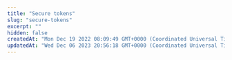 ```yaml
---
title: "Secure tokens"
slug: "secure-tokens"
excerpt: ""
hidden: false
createdAt: "Mon Dec 19 2022 08:09:49 GMT+0000 (Coordinated Universal Time)"
updatedAt: "Wed Dec 06 2023 20:56:18 GMT+0000 (Coordinated Universal Time)"
---
```

